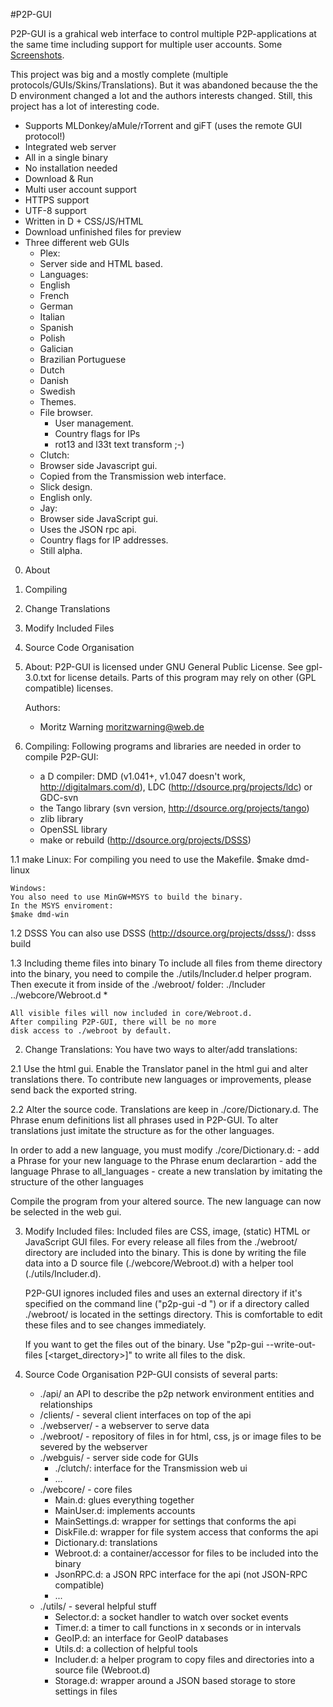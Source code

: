 #P2P-GUI

P2P-GUI is a grahical web interface to control multiple P2P-applications
at the same time including support for multiple user accounts.
Some [Screenshots](docs/screenshots.md).

This project was big and a mostly complete (multiple protocols/GUIs/Skins/Translations).
But it was abandoned because the the D environment changed a lot and the
authors interests changed. Still, this project has a lot of interesting code.

* Supports MLDonkey/aMule/rTorrent and giFT (uses the remote GUI protocol!)
* Integrated web server
* All in a single binary
 * No installation needed
 * Download & Run
* Multi user account support
* HTTPS support
* UTF-8 support
* Written in D + CSS/JS/HTML
* Download unfinished files for preview
* Three different web GUIs
  * Plex:
   * Server side and HTML based.
   * Languages:
    * English
    * French
    * German
    * Italian
    * Spanish
    * Polish
    * Galician
    * Brazilian Portuguese
    * Dutch
    * Danish
    * Swedish
   * Themes.
   * File browser.
     * User management.
     * Country flags for IPs
     * rot13 and l33t text transform ;-)
  * Clutch:
   * Browser side Javascript gui.
   * Copied from the Transmission web interface.
   * Slick design.
   * English only.
  * Jay:
   * Browser side JavaScript gui.
    * Uses the JSON rpc api.
    * Country flags for IP addresses.
    * Still alpha.


0. About
1. Compiling
2. Change Translations
3. Modify Included Files
4. Source Code Organisation


0. About:
    P2P-GUI is licensed under GNU General Public License.
    See gpl-3.0.txt for license details.
    Parts of this program may rely on other (GPL compatible) licenses.

   Authors:
   - Moritz Warning <moritzwarning@web.de>

1. Compiling:
    Following programs and libraries are needed in order to compile P2P-GUI:
      - a D compiler: DMD (v1.041+, v1.047 doesn't work, http://digitalmars.com/d), LDC (http://dsource.prg/projects/ldc) or GDC-svn
      - the Tango library (svn version, http://dsource.org/projects/tango)
      - zlib library
      - OpenSSL library
      - make or rebuild (http://dsource.org/projects/DSSS)

1.1 make
    Linux:
    For compiling you need to use the Makefile.
    $make dmd-linux

    Windows:
    You also need to use MinGW+MSYS to build the binary.
    In the MSYS enviroment:
    $make dmd-win

1.2 DSSS
    You can also use DSSS (http://dsource.org/projects/dsss/):
    dsss build

1.3 Including theme files into binary
    To include all files from theme directory into the binary,
    you need to compile the ./utils/Includer.d helper program.
    Then execute it from inside of the ./webroot/ folder:
    ./Includer ../webcore/Webroot.d *

    All visible files will now included in core/Webroot.d.
    After compiling P2P-GUI, there will be no more
    disk access to ./webroot by default.



2. Change Translations:
    You have two ways to alter/add translations:

2.1 Use the html gui.
    Enable the Translator panel in the html gui and alter translations there.
    To contribute new languages or improvements, please send back the exported string.

2.2 Alter the source code.
   Translations are keep in ./core/Dictionary.d.
   The Phrase enum definitions list all phrases used in P2P-GUI.
   To alter translations just imitate the structure as for the other languages.

   In order to add a new language, you must modify ./core/Dictionary.d:
     - add a Phrase for your new language to the Phrase enum declarartion
     - add the language Phrase to all_languages
     - create a new translation by imitating the structure of the other languages

  Compile the program from your altered source.
  The new language can now be selected in the web gui.



3. Modify Included files:
    Included files are CSS, image, (static) HTML or JavaScript GUI files.
    For every release all files from the ./webroot/ directory are included into the binary.
    This is done by writing the file data into a D source file (./webcore/Webroot.d)
    with a helper tool (./utils/Includer.d).

    P2P-GUI ignores included files and uses an external directory
    if it's specified on the command line  ("p2p-gui -d <directory>")
    or if a directory called ./webroot/ is located in the settings directory.
    This is comfortable to edit these files and to see changes immediately.

    If you want to get the files out of the binary.
    Use "p2p-gui --write-out-files [<target_directory>]" to write all files to the disk.



4. Source Code Organisation
   P2P-GUI consists of several parts:
   - ./api/ an API to describe the p2p network environment entities and relationships
   - /clients/ - several client interfaces on top of the api
   - ./webserver/ - a webserver to serve data
   - ./webroot/ - repository of files in for html, css, js or image files to be severed by the webserver
   - ./webguis/ - server side code for GUIs
      - ./clutch/: interface for the Transmission web ui
      - ...
   - ./webcore/ - core files
      - Main.d: glues everything together
      - MainUser.d: implements accounts
      - MainSettings.d: wrapper for settings that conforms the api
      - DiskFile.d: wrapper for file system access that conforms the api
      - Dictionary.d: translations
      - Webroot.d: a container/accessor for files to be included into the binary
      - JsonRPC.d: a JSON RPC interface for the api (not JSON-RPC compatible)
      - ...
   - ./utils/ - several helpful stuff
      - Selector.d: a socket handler to watch over socket events
      - Timer.d: a timer to call functions in x seconds or in intervals
      - GeoIP.d: an interface for GeoIP databases
      - Utils.d: a collection of helpful tools
      - Includer.d: a helper program to copy files and directories into a source file (Webroot.d)
      - Storage.d: wrapper around a JSON based storage to store settings in files
